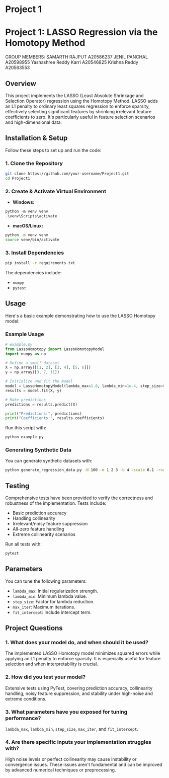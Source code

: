 # Project 1 

# Project 1: LASSO Regression via the Homotopy Method

GROUP MEMBERS:
SAMARTH RAJPUT                        A20586237
JENIL PANCHAL                         A20598955
Yashashree Reddy Karri                A20546825
Krishna Reddy                         A20563553


## Overview

This project implements the LASSO (Least Absolute Shrinkage and Selection Operator) regression using the Homotopy Method. LASSO adds an L1 penalty to ordinary least squares regression to enforce sparsity, effectively selecting significant features by shrinking irrelevant feature coefficients to zero. It's particularly useful in feature selection scenarios and high-dimensional data.

## Installation & Setup

Follow these steps to set up and run the code:

### 1. Clone the Repository

```bash
git clone https://github.com/your-username/Project1.git
cd Project1
```

### 2. Create & Activate Virtual Environment

- **Windows:**

```powershell
python -m venv venv
.\venv\Scripts\activate
```

- **macOS/Linux:**

```bash
python -m venv venv
source venv/bin/activate
```

### 3. Install Dependencies

```bash
pip install -r requirements.txt
```

The dependencies include:

- `numpy`
- `pytest`

## Usage

Here's a basic example demonstrating how to use the LASSO Homotopy model:

### Example Usage

```python
# example.py
from LassoHomotopy import LassoHomotopyModel
import numpy as np

# Define a small dataset
X = np.array([[1, 2], [3, 4], [5, 6]])
y = np.array([3, 7, 11])

# Initialize and fit the model
model = LassoHomotopyModel(lambda_max=1.0, lambda_min=1e-4, step_size=0.9)
results = model.fit(X, y)

# Make predictions
predictions = results.predict(X)

print("Predictions:", predictions)
print("Coefficients:", results.coefficients)
```

Run this script with:

```bash
python example.py
```

### Generating Synthetic Data

You can generate synthetic datasets with:

```bash
python generate_regression_data.py -N 100 -m 1 2 3 -b 4 -scale 0.1 -rnge 0 10 -seed 42 -output_file synthetic_data.csv
```

## Testing

Comprehensive tests have been provided to verify the correctness and robustness of the implementation. Tests include:

- Basic prediction accuracy
- Handling collinearity
- Irrelevant/noisy feature suppression
- All-zero feature handling
- Extreme collinearity scenarios

Run all tests with:

```bash
pytest
```

## Parameters

You can tune the following parameters:

- `lambda_max`: Initial regularization strength.
- `lambda_min`: Minimum lambda value.
- `step_size`: Factor for lambda reduction.
- `max_iter`: Maximum iterations.
- `fit_intercept`: Include intercept term.

## Project Questions

### 1. What does your model do, and when should it be used?

The implemented LASSO Homotopy model minimizes squared errors while applying an L1 penalty to enforce sparsity. It is especially useful for feature selection and when interpretability is crucial.

### 2. How did you test your model?

Extensive tests using PyTest, covering prediction accuracy, collinearity handling, noisy feature suppression, and stability under high-noise and extreme conditions.

### 3. What parameters have you exposed for tuning performance?

`lambda_max`, `lambda_min`, `step_size`, `max_iter`, and `fit_intercept`.

### 4. Are there specific inputs your implementation struggles with?

High noise levels or perfect collinearity may cause instability or convergence issues. These issues aren't fundamental and can be improved by advanced numerical techniques or preprocessing.


